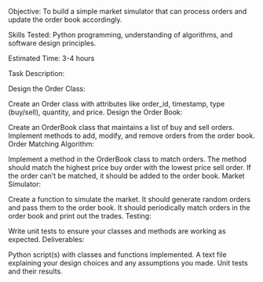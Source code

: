 Objective: To build a simple market simulator that can process orders and update the order book accordingly.

Skills Tested: Python programming, understanding of algorithms, and software design principles.

Estimated Time: 3-4 hours

Task Description:

Design the Order Class:

Create an Order class with attributes like order_id, timestamp, type (buy/sell), quantity, and price.
Design the Order Book:

Create an OrderBook class that maintains a list of buy and sell orders.
Implement methods to add, modify, and remove orders from the order book.
Order Matching Algorithm:

Implement a method in the OrderBook class to match orders.
The method should match the highest price buy order with the lowest price sell order.
If the order can’t be matched, it should be added to the order book.
Market Simulator:

Create a function to simulate the market.
It should generate random orders and pass them to the order book.
It should periodically match orders in the order book and print out the trades.
Testing:

Write unit tests to ensure your classes and methods are working as expected.
Deliverables:

Python script(s) with classes and functions implemented.
A text file explaining your design choices and any assumptions you made.
Unit tests and their results.